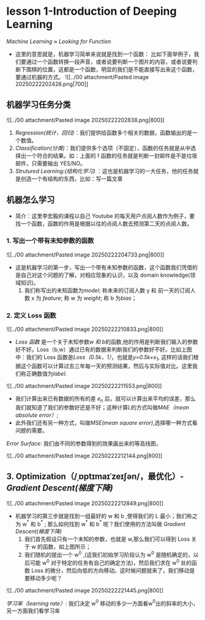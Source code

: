 # lesson 1-Introduction of Deeping Learning 

*Machine Learning ≈ Looking for Function*
- 这里的意思就是，机器学习简单来说就是找到一个函数：
   比如下面举例子，我们要通过一个函数转换一段声音，或者说要判断一个图片的内容，或者说要判断下围棋的位置，这都是一个函数，明显的我们是不能直接写出来这个函数，要通过机器的方式。
  ![[../00 attachment/Pasted image 20250222202428.png|700]]

## 机器学习任务分类

![[../00 attachment/Pasted image 20250222202838.png|800]]

1. *Regression(统计，回归)*：我们提供给函数多个相关的数据，函数输出的是一个数值。
2. *Classification(分类)*：我们提供多个选项（不固定），函数的任务就是从中选择出一个符合的结果。如：上面的 f 函数的任务就是判断一封邮件是不是垃圾邮件，只需要输出 YES/NO。
3. *Strutured Learning:(结构化学习)* ：这也是机器学习的一大任务，他的任务就是创造一个有结构的东西，比如：写一篇文章

## 机器怎么学习

- 简介：这里李宏毅的课程以自己 Youtube 的每天用户点阅人数作为例子，要找一个函数，函数的作用是根据以往的点阅人数去预测第二天的点阅人数。

### 1. 写出一个带有未知参数的函数

![[../00 attachment/Pasted image 20250222204733.png|800]]

- 这是机器学习的第一步，写出一个带有未知参数的函数，这个函数我们凭借的是自己对这个问题的了解，对相应现象的认识，以及 domain knowledge(领域知识)。
  1. 我们称写出的未知函数为*model*; 称未来的订阅人数 y 和 前一天的订阅人数 x 为 *feature*; 称 w 为 *weight*; 称 b 为*bias*；

### 2. 定义 Loss 函数

![[../00 attachment/Pasted image 20250222210833.png|800]]

- *Loss 函数* 是一个关于未知参数*w 和 b*的函数,他的作用是判断我们输入的参数好不好。Loss（b,w）通过已有的数据来判断我们的参数好不好。比如上图中：我们的 Loss 函数是*Loss（0.5k，1）*，也就是*y=0.5k+x<sub>1</sub>*, 这样的话我们根据这个函数可以计算过去三年每一天的预测结果，然后与实际值对比。这里我们称正确数值为*label*.

![[../00 attachment/Pasted image 20250222211553.png|800]]

- 我们计算出来已有数据的所有的差 *e<sub>n</sub>* 后，就可以计算出来平均的误差，那么我们就知道了我们的参数好还是不好；这种计算*L*的方式叫做*MAE（mean absolute error）*;
- 此外我们还有另一种方式，叫做*MSE(mean square error)*,选择哪一种方式看问题的需要。

*Error Surface*: 我们由不同的参数得到的效果画出来的等高线图，

![[../00 attachment/Pasted image 20250222212144.png|800]]

## 3. Optimization（/ˌɒptɪmaɪˈzeɪʃən/，最优化）-*Gradient Descent(梯度下降)*

![[../00 attachment/Pasted image 20250222212849.png|800]]

- 机器学习的第三步就是找到一组最好的 w 和 b ,使得我们的 L 最小；我们称之为 w$^*$ 和 b$^*$ ; 那么如何找到 w$^*$ 和 b$^*$ 呢？我们使用的方法叫做 *Gradient Descent(梯度下降)*
  1. 我们首先假设只有一个未知的参数，也就是 w,那么我们可以得到 Loss 关于 w 的函数，如上图所示；
  2. 我们随机的提出一个 w$^0$ ,(这我们初始学习阶段认为 w$^0$ 是随机确定的，以后可能 w$^0$ 对于特定的任务有自己的确定方法)，然后我们求在 w$^0$ 处的函数 Loss 的微分，然后向低的方向移动。这时候问题就来了，我们移动是要移动多少呢？
   
![[../00 attachment/Pasted image 20250222221445.png|800]]


*学习率（learning rate）:* 我们决定 w$^0$ 移动的多少一方面看w$^0$出的斜率的大小，另一方面我们看学习率